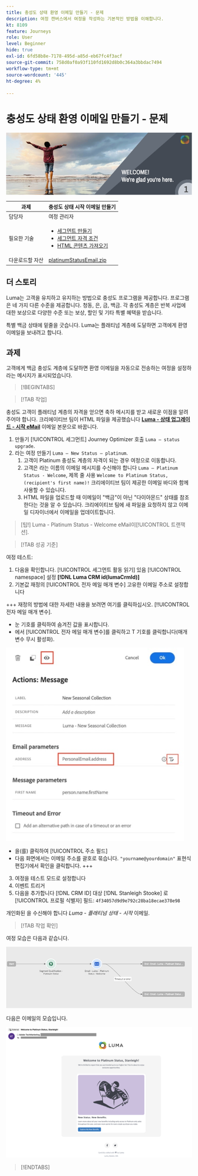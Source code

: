 ```yaml
---
title: 충성도 상태 환영 이메일 만들기 - 문제
description: 여정 캔버스에서 여정을 작성하는 기본적인 방법을 이해합니다.
kt: 8109
feature: Journeys
role: User
level: Beginner
hide: true
exl-id: 6fd58b8e-7178-495d-a85d-eb67fc4f3acf
source-git-commit: 758d0af0a93f110fd1692d8b0c364a3bbdac7494
workflow-type: tm+mt
source-wordcount: '445'
ht-degree: 4%

---
```


# 충성도 상태 환영 이메일 만들기 - 문제

![충성도 상태 환영 이메일 - 챌린지 배너](/help/challenges/assets/email-assets/luma-transactional-onboarding-1.png)

| 과제 | 충성도 상태 시작 이메일 만들기 |
|---|---|
| 담당자 | 여정 관리자 |
| 필요한 기술 | <ul><li>[세그먼트 만들기](https://experienceleague.adobe.com/docs/journey-optimizer-learn/tutorials/profiles-segments-subscriptions/create-segments.html)</li> <li>[세그먼트 자격 조건](https://experienceleague.adobe.com/docs/journey-optimizer-learn/tutorials/create-journeys/use-case-read-segment-qualification.html)</li><li>[HTML 콘텐츠 가져오기](https://experienceleague.adobe.com/docs/journey-optimizer-learn/tutorials/create-messages/create-emails/import-and-author-html-email-content.html)</li></ul> |
| 다운로드할 자산 | [platinumStatusEmail.zip](/help/challenges/assets/email-assets/platinumStatusEmail.zip) |

## 더 스토리

Luma는 고객을 유치하고 유지하는 방법으로 충성도 프로그램을 제공합니다. 프로그램은 네 가지 다른 수준을 제공합니다. 청동, 은, 금, 백금. 각 충성도 계층은 반복 사업에 대한 보상으로 다양한 수준 또는 보상, 할인 및 기타 특별 혜택을 받습니다.

특별 백금 상태에 밑줄을 긋습니다. Luma는 플래티넘 계층에 도달하면 고객에게 환영 이메일을 보내려고 합니다.

## 과제

고객에게 백금 충성도 계층에 도달하면 환영 이메일을 자동으로 전송하는 여정을 설정하라는 메시지가 표시되었습니다.

>[!BEGINTABS]

>[!TAB 작업]

충성도 고객이 플래티넘 계층의 자격을 얻으면 축하 메시지를 받고 새로운 이점을 알려주어야 합니다. 크리에이티브 팀이 HTML 파일을 제공했습니다 **[Luma - 상태 업그레이드 - 시작 eMail](/help/challenges/assets/email-assets/StatusUpgradeEmail.zip)** 이메일 본문으로 바꿉니다.

1. 만들기 [!UICONTROL 세그먼트] Journey Optimizer 호출 `Luma – status upgrade`.
2. 라는 여정 만들기 `Luma – New Status – platinum`.
   1. 고객이 Platinum 충성도 계층의 자격이 되는 경우 여정으로 이동합니다.
   2. 고객은 라는 이름의 이메일 메시지를 수신해야 합니다 `Luma – Platinum Status - Welcome`, 제목 줄 사용 `Welcome to Platinum Status, (recipient's first name)!` 크리에이티브 팀이 제공한 이메일 바디와 함께 사용할 수 있습니다.
   3. HTML 파일을 업로드할 때 이메일이 &quot;백금&quot;이 아닌 &quot;다이아몬드&quot; 상태를 참조한다는 것을 알 수 있습니다. 크리에이티브 팀에 새 파일을 요청하지 않고 이메일 디자이너에서 이메일을 업데이트합니다.

>[팁!]
> Luma - Platinum Status - Welcome eMail이[!UICONTROL 트랜잭션].


>[!TAB 성공 기준]

여정 테스트:

1. 다음을 확인합니다. [!UICONTROL 세그먼트 활동 읽기] 있음 [!UICONTROL namespace] 설정 **[!DNL Luma CRM id(lumaCrmId)]**
2. 기본값 재정의 [!UICONTROL 전자 메일 매개 변수] 고유한 이메일 주소로 설정합니다

+++ 재정의 방법에 대한 자세한 내용을 보려면 여기를 클릭하십시오. [!!UICONTROL 전자 메일 매개 변수].
   * 눈 기호를 클릭하여 숨겨진 값을 표시합니다.
   * 에서 [!UICONTROL 전자 메일 매개 변수]를 클릭하고 T 기호를 클릭합니다(매개 변수 무시 활성화).

   ![전자 메일 매개 변수 무시](/help/challenges/assets/c3-override-email-paramters.jpg)

   * 을(를) 클릭하여 [!UICONTROL 주소 필드]
   * 다음 화면에서는 이메일 주소를 괄호로 묶습니다. `"yourname@yourdomain"` 표현식 편집기에서 확인을 클릭합니다.
+++


3. 여정을 테스트 모드로 설정합니다
4. 이벤트 트리거
5. 다음을 추가합니다 [!DNL CRM ID] 대상 [!DNL Stanleigh Stooke] 로 [!UICONTROL 프로필 식별자] 필드: `4f34057d9d9e792c28ba18ecae378e98`

개인화된 을 수신해야 합니다 *Luma - 플래티넘 상태 - 시작* 이메일.

>[!TAB 작업 확인]

여정 모습은 다음과 같습니다.

![platinum-status-upgrade-여정](/help/challenges/assets/journey-luma-status-upgrade.png)


다음은 이메일의 모습입니다.

![Luma - 상태 업그레이드 - 시작 eMail](/help/challenges/assets/status-upgrade-welcome-email.png)

>[!ENDTABS]
